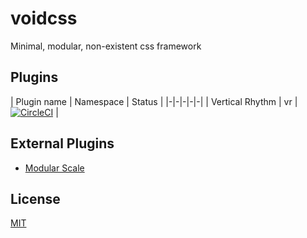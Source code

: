 voidcss
=======

Minimal, modular, non-existent css framework

Plugins
-------

| Plugin name | Namespace | Status |
|-|-|-|-|-|
| Vertical Rhythm | vr | [![CircleCI](https://circleci.com/gh/tricoder42/voidcss-vertical-rhythm.svg?style=svg)](https://circleci.com/gh/tricoder42/voidcss-vertical-rhythm) |

External Plugins
----------------

- [Modular Scale](https://github.com/modularscale/modularscale-sass)

License
-------

[MIT](./LICENSE)

